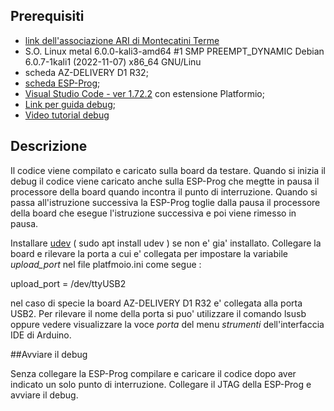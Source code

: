 
## Prerequisiti

- [link dell'associazione ARI di Montecatini Terme](https://arimontecatini.it/index.html)
- S.O. Linux metal 6.0.0-kali3-amd64 #1 SMP PREEMPT_DYNAMIC Debian 6.0.7-1kali1 (2022-11-07) x86_64 GNU/Linu
- scheda AZ-DELIVERY D1 R32;
- [scheda ESP-Prog](https://docs.platformio.org/en/latest/plus/debug-tools/esp-prog.html#drivers);
- [Visual Studio Code - ver 1.72.2](https://code.visualstudio.com) con estensione Platformio;
- [Link per guida debug](https://piolabs.com/blog/insights/debugging-introduction.html);
- [Video tutorial debug](https://www.youtube.com/watch?v=psMqilqlrRQ )


## Descrizione

Il codice viene compilato e caricato sulla board da testare. Quando si inizia il debug il codice viene caricato anche sulla ESP-Prog che megtte in pausa il processore della board quando incontra il punto di interruzione. Quando si passa all'istruzione successiva la ESP-Prog toglie dalla pausa il processore della board che esegue l'istruzione successiva e poi viene rimesso in pausa.

Installare [udev](https://wiki.debian.org/it/udev) ( sudo apt install udev ) se non e' gia' installato.
Collegare la board e rilevare la porta a cui e' collegata per impostare la variabile *upload_port* nel file platfmoio.ini come segue :

upload_port = /dev/ttyUSB2

nel caso di specie la board AZ-DELIVERY D1 R32 e' collegata alla porta USB2. Per rilevare il nome della porta si puo' utilizzare il comando lsusb oppure vedere visualizzare la voce *porta* del menu *strumenti* dell'interfaccia IDE di Arduino.


##Avviare il debug

Senza collegare la ESP-Prog compilare e caricare il codice dopo aver indicato un solo punto di interruzione.
Collegare il JTAG della ESP-Prog e avviare il debug.
